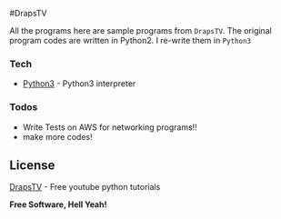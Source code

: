 #DrapsTV

All the programs here are sample programs from `DrapsTV`.
The original program codes are written in Python2. 
I re-write them in `Python3`
### Tech
* [Python3] - Python3 interpreter 

### Todos

 - Write Tests on AWS for networking programs!! 
 - make more codes! 
 
License
----

[DrapsTV] - Free youtube python tutorials


**Free Software, Hell Yeah!**

[//]: # (These are reference links used in the body of this note and get stripped out when the markdown processor does its job. There is no need to format nicely because it shouldn't be seen. Thanks SO - http://stackoverflow.com/questions/4823468/store-comments-in-markdown-syntax)


   [DrapsTV]: <https://www.youtube.com/channel/UCea5cMUa9xNU0kUtbRcTkqA>
   [Python3]: <https://www.python.org/download/releases/3.0/>
  